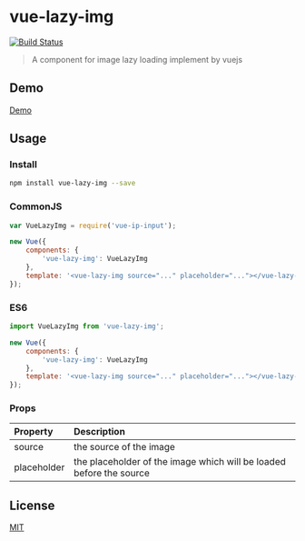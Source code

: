 # vue-lazy-img
[![Build Status](https://travis-ci.org/lakb248/vue-lazy-img.svg?branch=master)](https://travis-ci.org/lakb248/vue-lazy-img)

> A component for image lazy loading implement by vuejs

## Demo
[Demo](https://lakb248.github.io/vue-lazy-img/)

## Usage

### Install

```bash
npm install vue-lazy-img --save
```

### CommonJS

```javascript
var VueLazyImg = require('vue-ip-input');

new Vue({
    components: {
        'vue-lazy-img': VueLazyImg
    },
    template: '<vue-lazy-img source="..." placeholder="..."></vue-lazy-img>'
});
```

### ES6

```javascript
import VueLazyImg from 'vue-lazy-img';

new Vue({
    components: {
        'vue-lazy-img': VueLazyImg
    },
    template: '<vue-lazy-img source="..." placeholder="..."></vue-lazy-img>'
});
```

### Props
| Property | Description |
|:--|:--|
| source | the source of the image |
| placeholder | the placeholder of the image which will be loaded before the source |

## License

[MIT](http://opensource.org/licenses/MIT)
